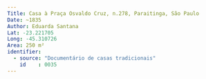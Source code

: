 ```yaml
---
Title: Casa à Praça Osvaldo Cruz, n.278, Paraitinga, São Paulo
Date: ~1835
Author: Eduarda Santana
Lat: -23.221705
Long: -45.310726
Area: 250 m²
identifier:
  - source: "Documentário de casas tradicionais"
    id    : 0035
---
```

